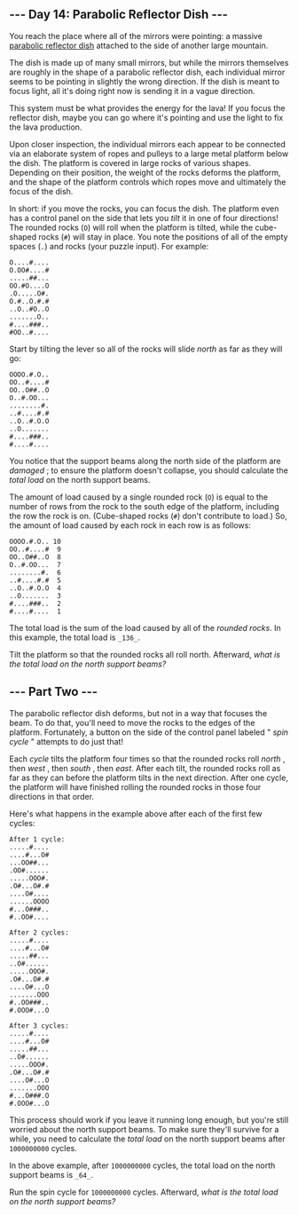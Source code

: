 ## \--- Day 14: Parabolic Reflector Dish ---

You reach the place where all of the mirrors were pointing: a massive
[parabolic reflector dish](https://en.wikipedia.org/wiki/Parabolic_reflector)
attached to the side of another large mountain.

The dish is made up of many small mirrors, but while the mirrors themselves
are roughly in the shape of a parabolic reflector dish, each individual mirror
seems to be pointing in slightly the wrong direction. If the dish is meant to
focus light, all it's doing right now is sending it in a vague direction.

This system must be what provides the energy for the lava! If you focus the
reflector dish, maybe you can go where it's pointing and use the light to fix
the lava production.

Upon closer inspection, the individual mirrors each appear to be connected via
an elaborate system of ropes and pulleys to a large metal platform below the
dish. The platform is covered in large rocks of various shapes. Depending on
their position, the weight of the rocks deforms the platform, and the shape of
the platform controls which ropes move and ultimately the focus of the dish.

In short: if you move the rocks, you can focus the dish. The platform even has
a control panel on the side that lets you _tilt_ it in one of four directions!
The rounded rocks (`O`) will roll when the platform is tilted, while the cube-
shaped rocks (`#`) will stay in place. You note the positions of all of the
empty spaces (`.`) and rocks (your puzzle input). For example:

    
    
    O....#....
    O.OO#....#
    .....##...
    OO.#O....O
    .O.....O#.
    O.#..O.#.#
    ..O..#O..O
    .......O..
    #....###..
    #OO..#....
    

Start by tilting the lever so all of the rocks will slide _north_ as far as
they will go:

    
    
    OOOO.#.O..
    OO..#....#
    OO..O##..O
    O..#.OO...
    ........#.
    ..#....#.#
    ..O..#.O.O
    ..O.......
    #....###..
    #....#....
    

You notice that the support beams along the north side of the platform are
_damaged_ ; to ensure the platform doesn't collapse, you should calculate the
_total load_ on the north support beams.

The amount of load caused by a single rounded rock (`O`) is equal to the
number of rows from the rock to the south edge of the platform, including the
row the rock is on. (Cube-shaped rocks (`#`) don't contribute to load.) So,
the amount of load caused by each rock in each row is as follows:

    
    
    OOOO.#.O.. 10
    OO..#....#  9
    OO..O##..O  8
    O..#.OO...  7
    ........#.  6
    ..#....#.#  5
    ..O..#.O.O  4
    ..O.......  3
    #....###..  2
    #....#....  1
    

The total load is the sum of the load caused by all of the _rounded rocks_. In
this example, the total load is `_136_`.

Tilt the platform so that the rounded rocks all roll north. Afterward, _what
is the total load on the north support beams?_

## \--- Part Two ---

The parabolic reflector dish deforms, but not in a way that focuses the beam.
To do that, you'll need to move the rocks to the edges of the platform.
Fortunately, a button on the side of the control panel labeled " _spin cycle_
" attempts to do just that!

Each _cycle_ tilts the platform four times so that the rounded rocks roll
_north_ , then _west_ , then _south_ , then _east_. After each tilt, the
rounded rocks roll as far as they can before the platform tilts in the next
direction. After one cycle, the platform will have finished rolling the
rounded rocks in those four directions in that order.

Here's what happens in the example above after each of the first few cycles:

    
    
    After 1 cycle:
    .....#....
    ....#...O#
    ...OO##...
    .OO#......
    .....OOO#.
    .O#...O#.#
    ....O#....
    ......OOOO
    #...O###..
    #..OO#....
    
    After 2 cycles:
    .....#....
    ....#...O#
    .....##...
    ..O#......
    .....OOO#.
    .O#...O#.#
    ....O#...O
    .......OOO
    #..OO###..
    #.OOO#...O
    
    After 3 cycles:
    .....#....
    ....#...O#
    .....##...
    ..O#......
    .....OOO#.
    .O#...O#.#
    ....O#...O
    .......OOO
    #...O###.O
    #.OOO#...O
    

This process should work if you leave it running long enough, but you're still
worried about the north support beams. To make sure they'll survive for a
while, you need to calculate the _total load_ on the north support beams after
`1000000000` cycles.

In the above example, after `1000000000` cycles, the total load on the north
support beams is `_64_`.

Run the spin cycle for `1000000000` cycles. Afterward, _what is the total load
on the north support beams?_

